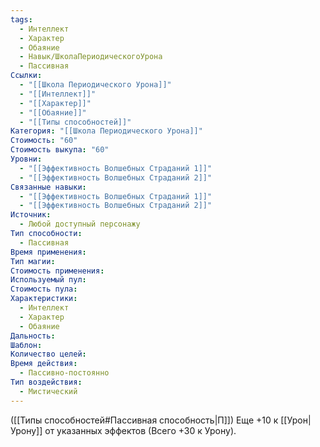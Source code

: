 ```yaml
---
tags:
  - Интеллект
  - Характер
  - Обаяние
  - Навык/ШколаПериодическогоУрона
  - Пассивная
Ссылки:
  - "[[Школа Периодического Урона]]"
  - "[[Интеллект]]"
  - "[[Характер]]"
  - "[[Обаяние]]"
  - "[[Типы способностей]]"
Категория: "[[Школа Периодического Урона]]"
Стоимость: "60"
Стоимость выкупа: "60"
Уровни:
  - "[[Эффективность Волшебных Страданий 1]]"
  - "[[Эффективность Волшебных Страданий 2]]"
Связанные навыки:
  - "[[Эффективность Волшебных Страданий 1]]"
  - "[[Эффективность Волшебных Страданий 2]]"
Источник:
  - Любой доступный персонажу
Тип способности:
  - Пассивная
Время применения: 
Тип магии: 
Стоимость применения: 
Используемый пул: 
Стоимость пула: 
Характеристики:
  - Интеллект
  - Характер
  - Обаяние
Дальность: 
Шаблон: 
Количество целей: 
Время действия:
  - Пассивно-постоянно
Тип воздействия:
  - Мистический
---
```

([[Типы способностей#Пассивная способность|П]]) Еще +10 к [[Урон|Урону]] от указанных эффектов (Всего +30 к Урону). 